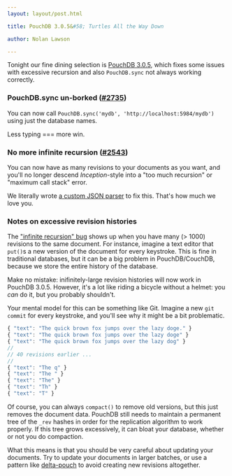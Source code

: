 ```yaml
---
layout: layout/post.html

title: PouchDB 3.0.5&#58; Turtles All the Way Down

author: Nolan Lawson

---
```


Tonight our fine dining selection is [PouchDB 3.0.5](https://github.com/pouchdb/pouchdb/releases/tag/3.0.5), which fixes some issues with excessive recursion and also `PouchDB.sync` not always working correctly.

### PouchDB.sync un-borked ([#2735](https://github.com/pouchdb/pouchdb/issues/2735))

You can now call `PouchDB.sync('mydb', 'http://localhost:5984/mydb')` using just the database names.

Less typing === more win.

### No more infinite recursion ([#2543](https://github.com/pouchdb/pouchdb/issues/2543))

You can now have as many revisions to your documents as you want, and you'll no longer descend _Inception_-style into a "too much recursion" or "maximum call stack" error.

We literally wrote [a custom JSON parser](https://github.com/nolanlawson/vuvuzela) to fix this. That's how much we love you.

### Notes on excessive revision histories

The ["infinite recursion" bug](https://github.com/pouchdb/pouchdb/issues/2543) shows up when you have many (> 1000) revisions to the same document. For instance, imagine a text editor that `put()`s a new version of the document for every keystroke. This is fine in traditional databases, but it can be a big problem in PouchDB/CouchDB, because we store the entire history of the database.

Make no mistake: inifinitely-large revision histories will now work in PouchDB 3.0.5. However, it's a lot like riding a bicycle without a helmet: you _can_ do it, but you probably shouldn't.

Your mental model for this can be something like Git. Imagine a new `git commit` for every keystroke, and you'll see why it might be a bit problematic.

```js
{ "text": "The quick brown fox jumps over the lazy doge." }
{ "text": "The quick brown fox jumps over the lazy doge" }
{ "text": "The quick brown fox jumps over the lazy dog" }
//
// 40 revisions earlier ...
//
{ "text": "The q" }
{ "text": "The " }
{ "text": "The" }
{ "text": "Th" }
{ "text": "T" }
```

Of course, you can always `compact()` to remove old versions, but this just removes the document data. PouchDB still needs to maintain a permanent tree of the `_rev` hashes in order for the replication algorithm to work properly. If this tree grows excessively, it can bloat your database, whether or not you do compaction.

What this means is that you should be very careful about updating your documents. Try to update your documents in larger batches, or use a pattern like [delta-pouch](https://github.com/redgeoff/delta-pouch) to avoid creating new revisions altogether.